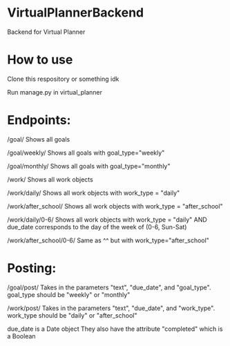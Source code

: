 # VirtualPlannerBackend
Backend for Virtual Planner


# How to use
Clone this respository or something idk

Run manage.py in virtual_planner


# Endpoints:

/goal/                   Shows all goals

/goal/weekly/            Shows all goals with goal_type="weekly"

/goal/monthly/           Shows all goals with goal_type="monthly"


/work/                   Shows all work objects

/work/daily/             Shows all work objects with work_type = "daily"

/work/after_school/      Shows all work objects with work_type = "after_school"

/work/daily/0-6/       Shows all work objects with work_type = "daily" AND due_date corresponds to the day of the week of <int> (0-6, Sun-Sat)
  
/work/after_school/0-6/ Same as ^^ but with work_type="after_school"
  
# Posting:

/goal/post/ Takes in the parameters "text", "due_date", and "goal_type". goal_type should be "weekly" or "monthly"

/work/post/ Takes in the parameters "text", "due_date", and "work_type". work_type should be "daily" or "after_school"

due_date is a Date object
They also have the attribute "completed" which is a Boolean
